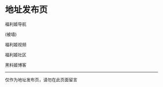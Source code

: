 # 地址发布页

福利姬导航

~~[](https://1flj.xyz/)~~(被墙)

[](https://2flj.xyz/)

福利姬视频

[](https://1flj.com/)

福利姬社区

[](https://1flj.com/)

黑料姬博客

[](https://1flj.fun/)

------

仅作为地址发布页，请勿在此页面留言
